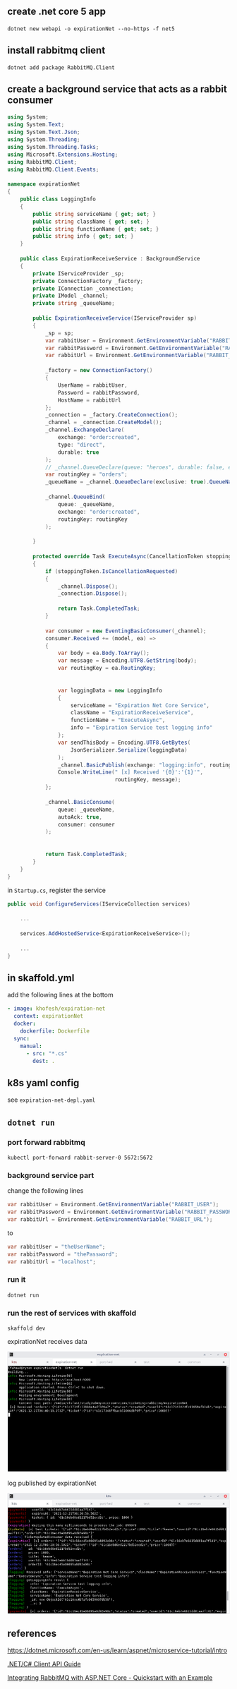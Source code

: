 ## create .net core 5 app

```shell
dotnet new webapi -o expirationNet --no-https -f net5
```

## install rabbitmq client

```shell
dotnet add package RabbitMQ.Client
```

## create a background service that acts as a rabbit consumer

```c# title="ExpirationReceiveService.cs"
using System;
using System.Text;
using System.Text.Json;
using System.Threading;
using System.Threading.Tasks;
using Microsoft.Extensions.Hosting;
using RabbitMQ.Client;
using RabbitMQ.Client.Events;

namespace expirationNet
{
    public class LoggingInfo
    {
        public string serviceName { get; set; }
        public string className { get; set; }
        public string functionName { get; set; }
        public string info { get; set; }
    }

    public class ExpirationReceiveService : BackgroundService
    {
        private IServiceProvider _sp;
        private ConnectionFactory _factory;
        private IConnection _connection;
        private IModel _channel;
        private string _queueName;

        public ExpirationReceiveService(IServiceProvider sp)
        {
            _sp = sp;
            var rabbitUser = Environment.GetEnvironmentVariable("RABBIT_USER");
            var rabbitPassword = Environment.GetEnvironmentVariable("RABBIT_PASSWORD");
            var rabbitUrl = Environment.GetEnvironmentVariable("RABBIT_URL");

            _factory = new ConnectionFactory()
            {
                UserName = rabbitUser,
                Password = rabbitPassword,
                HostName = rabbitUrl
            };
            _connection = _factory.CreateConnection();
            _channel = _connection.CreateModel();
            _channel.ExchangeDeclare(
                exchange: "order:created",
                type: "direct",
                durable: true
            );
            // _channel.QueueDeclare(queue: "heroes", durable: false, exclusive: false, autoDelete: false, arguments: null);
            var routingKey = "orders";
            _queueName = _channel.QueueDeclare(exclusive: true).QueueName;

            _channel.QueueBind(
                queue: _queueName,
                exchange: "order:created",
                routingKey: routingKey
            );

        }

        protected override Task ExecuteAsync(CancellationToken stoppingToken)
        {
            if (stoppingToken.IsCancellationRequested)
            {
                _channel.Dispose();
                _connection.Dispose();

                return Task.CompletedTask;
            }

            var consumer = new EventingBasicConsumer(_channel);
            consumer.Received += (model, ea) =>
            {
                var body = ea.Body.ToArray();
                var message = Encoding.UTF8.GetString(body);
                var routingKey = ea.RoutingKey;


                var loggingData = new LoggingInfo
                {
                    serviceName = "Expiration Net Core Service",
                    className = "ExpirationReceiveService",
                    functionName = "ExecuteAsync",
                    info = "Expiration Service test logging info"
                };
                var sendThisBody = Encoding.UTF8.GetBytes(
                    JsonSerializer.Serialize(loggingData)
                );
                _channel.BasicPublish(exchange: "logging:info", routingKey: "logging", body: sendThisBody);
                Console.WriteLine(" [x] Received '{0}':'{1}'",
                                  routingKey, message);
            };

            _channel.BasicConsume(
                queue: _queueName,
                autoAck: true,
                consumer: consumer
            );


            return Task.CompletedTask;
        }
    }
}
```

in `Startup.cs`, register the service

```c# title="Startup.cs"
public void ConfigureServices(IServiceCollection services)

    ...

    services.AddHostedService<ExpirationReceiveService>();

    ...
}
```

## in skaffold.yml

add the following lines at the bottom

```yaml
- image: khofesh/expiration-net
  context: expirationNet
  docker:
    dockerfile: Dockerfile
  sync:
    manual:
      - src: "*.cs"
        dest: .
```

## k8s yaml config

see `expiration-net-depl.yaml`

## `dotnet run`

### port forward rabbitmq

```shell
kubectl port-forward rabbit-server-0 5672:5672
```

### background service part

change the following lines

```c#
var rabbitUser = Environment.GetEnvironmentVariable("RABBIT_USER");
var rabbitPassword = Environment.GetEnvironmentVariable("RABBIT_PASSWORD");
var rabbitUrl = Environment.GetEnvironmentVariable("RABBIT_URL");
```

to

```c#
var rabbitUser = "theUserName";
var rabbitPassword = "thePassword";
var rabbitUrl = "localhost";
```

### run it

```shell
dotnet run
```

### run the rest of services with skaffold

```shell
skaffold dev
```

expirationNet receives data

![consume data](./images/Screenshot_2021-12-21_13-25-28.png "consume data")

log published by expirationNet

![log info](./images/Screenshot_2021-12-21_13-17-57.png "log info")

## references

https://dotnet.microsoft.com/en-us/learn/aspnet/microservice-tutorial/intro

[.NET/C# Client API Guide](https://www.rabbitmq.com/dotnet-api-guide.html#connecting)

[Integrating RabbitMQ with ASP.NET Core - Quickstart with an Example](https://referbruv.com/blog/posts/integrating-rabbitmq-with-aspnet-core-quickstart-with-an-example)
